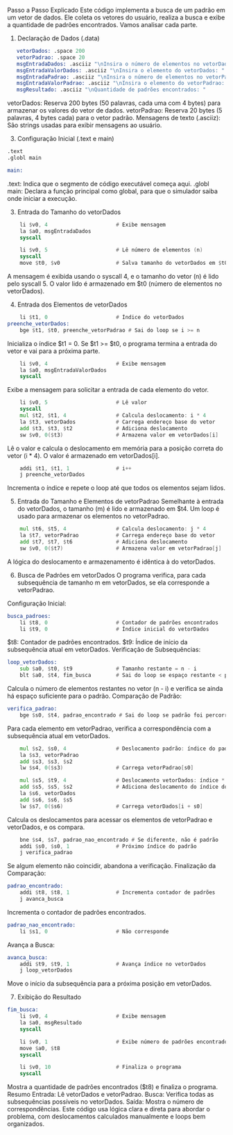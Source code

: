 Passo a Passo Explicado
Este código implementa a busca de um padrão em um vetor de dados. Ele coleta os vetores do usuário, realiza a busca e exibe a quantidade de padrões encontrados. Vamos analisar cada parte.

1. Declaração de Dados (.data)
```asm
   vetorDados: .space 200
   vetorPadrao: .space 20
   msgEntradaDados: .asciiz "\nInsira o número de elementos no vetorDados (1 a 50): "
   msgEntradaValorDados: .asciiz "\nInsira o elemento do vetorDados: "
   msgEntradaPadrao: .asciiz "\nInsira o número de elementos no vetorPadrao (1 a 5): "
   msgEntradaValorPadrao: .asciiz "\nInsira o elemento do vetorPadrao: "
   msgResultado: .asciiz "\nQuantidade de padrões encontrados: "
 ```  
vetorDados: Reserva 200 bytes (50 palavras, cada uma com 4 bytes) para armazenar os valores do vetor de dados.
vetorPadrao: Reserva 20 bytes (5 palavras, 4 bytes cada) para o vetor padrão.
Mensagens de texto (.asciiz): São strings usadas para exibir mensagens ao usuário.
   
3. Configuração Inicial (.text e main)
```asm
.text
.globl main

main:
```
.text: Indica que o segmento de código executável começa aqui.
.globl main: Declara a função principal como global, para que o simulador saiba onde iniciar a execução.

3. Entrada do Tamanho do vetorDados
```asm
    li $v0, 4                      # Exibe mensagem
    la $a0, msgEntradaDados
    syscall

    li $v0, 5                      # Lê número de elementos (n)
    syscall
    move $t0, $v0                  # Salva tamanho do vetorDados em $t0 (n)
```
A mensagem é exibida usando o syscall 4, e o tamanho do vetor (n) é lido pelo syscall 5.
O valor lido é armazenado em $t0 (número de elementos no vetorDados).

4. Entrada dos Elementos de vetorDados
```asm
    li $t1, 0                      # Índice do vetorDados
preenche_vetorDados:
    bge $t1, $t0, preenche_vetorPadrao # Sai do loop se i >= n
```
Inicializa o índice $t1 = 0.
Se $t1 >= $t0, o programa termina a entrada do vetor e vai para a próxima parte.
```asm
    li $v0, 4                      # Exibe mensagem
    la $a0, msgEntradaValorDados
    syscall
```
Exibe a mensagem para solicitar a entrada de cada elemento do vetor.
```asm
    li $v0, 5                      # Lê valor
    syscall
    mul $t2, $t1, 4                # Calcula deslocamento: i * 4
    la $t3, vetorDados             # Carrega endereço base do vetor
    add $t3, $t3, $t2              # Adiciona deslocamento
    sw $v0, 0($t3)                 # Armazena valor em vetorDados[i]
```
Lê o valor e calcula o deslocamento em memória para a posição correta do vetor (i * 4).
O valor é armazenado em vetorDados[i].
```asm
    addi $t1, $t1, 1               # i++
    j preenche_vetorDados
```
Incrementa o índice e repete o loop até que todos os elementos sejam lidos.

5. Entrada do Tamanho e Elementos de vetorPadrao
Semelhante à entrada do vetorDados, o tamanho (m) é lido e armazenado em $t4. Um loop é usado para armazenar os elementos no vetorPadrao.
```asm
    mul $t6, $t5, 4                # Calcula deslocamento: j * 4
    la $t7, vetorPadrao            # Carrega endereço base do vetor
    add $t7, $t7, $t6              # Adiciona deslocamento
    sw $v0, 0($t7)                 # Armazena valor em vetorPadrao[j]
```
A lógica do deslocamento e armazenamento é idêntica à do vetorDados.

6. Busca de Padrões em vetorDados
O programa verifica, para cada subsequência de tamanho m em vetorDados, se ela corresponde a vetorPadrao.

Configuração Inicial:
```asm
busca_padroes:
    li $t8, 0                      # Contador de padrões encontrados
    li $t9, 0                      # Índice inicial do vetorDados
```
$t8: Contador de padrões encontrados.
$t9: Índice de início da subsequência atual em vetorDados.
Verificação de Subsequências:
```asm
loop_vetorDados:
    sub $a0, $t0, $t9              # Tamanho restante = n - i
    blt $a0, $t4, fim_busca        # Sai do loop se espaço restante < padrão
```
Calcula o número de elementos restantes no vetor (n - i) e verifica se ainda há espaço suficiente para o padrão.
Comparação de Padrão:
```asm
verifica_padrao:
    bge $s0, $t4, padrao_encontrado # Sai do loop se padrão foi percorrido
```
Para cada elemento em vetorPadrao, verifica a correspondência com a subsequência atual em vetorDados.
```asm
    mul $s2, $s0, 4                # Deslocamento padrão: índice do padrão * 4
    la $s3, vetorPadrao
    add $s3, $s3, $s2
    lw $s4, 0($s3)                 # Carrega vetorPadrao[s0]

    mul $s5, $t9, 4                # Deslocamento vetorDados: índice * 4
    add $s5, $s5, $s2              # Adiciona deslocamento do índice do padrão
    la $s6, vetorDados
    add $s6, $s6, $s5
    lw $s7, 0($s6)                 # Carrega vetorDados[i + s0]
```
Calcula os deslocamentos para acessar os elementos de vetorPadrao e vetorDados, e os compara.
```asm
    bne $s4, $s7, padrao_nao_encontrado # Se diferente, não é padrão
    addi $s0, $s0, 1               # Próximo índice do padrão
    j verifica_padrao
```
Se algum elemento não coincidir, abandona a verificação.
Finalização da Comparação:
```asm
padrao_encontrado:
    addi $t8, $t8, 1               # Incrementa contador de padrões
    j avanca_busca
```
Incrementa o contador de padrões encontrados.
```asm
padrao_nao_encontrado:
    li $s1, 0                      # Não corresponde
```
Avança a Busca:
```asm
avanca_busca:
    addi $t9, $t9, 1               # Avança índice no vetorDados
    j loop_vetorDados
```
Move o início da subsequência para a próxima posição em vetorDados.

7. Exibição do Resultado
```asm
fim_busca:
    li $v0, 4                      # Exibe mensagem
    la $a0, msgResultado
    syscall

    li $v0, 1                      # Exibe número de padrões encontrados
    move $a0, $t8
    syscall

    li $v0, 10                     # Finaliza o programa
    syscall
```
Mostra a quantidade de padrões encontrados ($t8) e finaliza o programa.
Resumo
Entrada: Lê vetorDados e vetorPadrao.
Busca: Verifica todas as subsequências possíveis no vetorDados.
Saída: Mostra o número de correspondências.
Este código usa lógica clara e direta para abordar o problema, com deslocamentos calculados manualmente e loops bem organizados.
